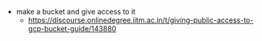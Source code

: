 - make a bucket and give access to it
    - https://discourse.onlinedegree.iitm.ac.in/t/giving-public-access-to-gcp-bucket-guide/143880